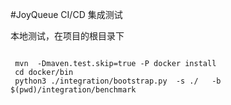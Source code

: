 #JoyQueue CI/CD 集成测试

 本地测试，在项目的根目录下
 
``` 

 mvn  -Dmaven.test.skip=true -P docker install 
 cd docker/bin
 python3 ./integration/bootstrap.py  -s ./   -b  $(pwd)/integration/benchmark
 
 
```